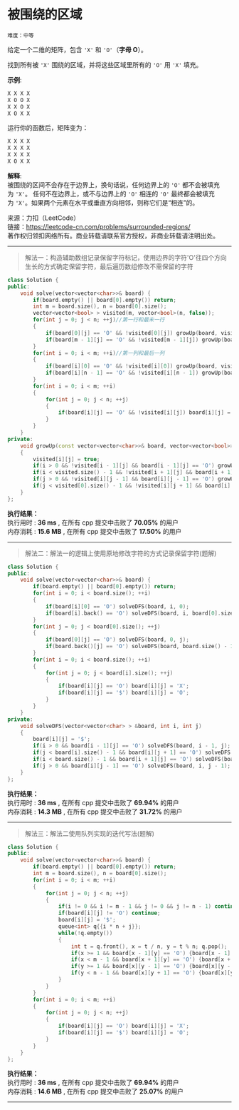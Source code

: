 # 被围绕的区域 #  
`难度：中等` 

给定一个二维的矩阵，包含 `'X'` 和 `'O'`（**字母 O**）。

找到所有被 `'X'` 围绕的区域，并将这些区域里所有的 `'O'` 用 `'X'` 填充。

**示例**:  
```markdown  
X X X X
X O O X
X X O X
X O X X
```  
运行你的函数后，矩阵变为：  
```markdown  
X X X X
X X X X
X X X X
X O X X
```  
**解释**:  
被围绕的区间不会存在于边界上，换句话说，任何边界上的 `'O'` 都不会被填充为 `'X'`。 任何不在边界上，或不与边界上的 `'O'` 相连的 `'O'` 最终都会被填充为 `'X'`。如果两个元素在水平或垂直方向相邻，则称它们是“相连”的。

来源：力扣（LeetCode）  
链接：https://leetcode-cn.com/problems/surrounded-regions/  
著作权归领扣网络所有。商业转载请联系官方授权，非商业转载请注明出处。  

---  
>解法一：构造辅助数组记录保留字符标记，使用边界的字符'O'往四个方向生长的方式确定保留字符，最后遍历数组修改不需保留的字符  

```C++  
class Solution {
public:
    void solve(vector<vector<char>>& board) {
        if(board.empty() || board[0].empty()) return;
        int m = board.size(), n = board[0].size();
        vector<vector<bool> > visited(m, vector<bool>(n, false));
        for(int j = 0; j < n; ++j)//第一行和最末一行
        {
            if(board[0][j] == 'O' && !visited[0][j]) growUp(board, visited, 0, j);
            if(board[m - 1][j] == 'O' && !visited[m - 1][j]) growUp(board, visited, m - 1, j);
        }
        for(int i = 0; i < m; ++i)//第一列和最后一列
        {
            if(board[i][0] == 'O' && !visited[i][0]) growUp(board, visited, i, 0);
            if(board[i][n - 1] == 'O' && !visited[i][n - 1]) growUp(board, visited, i, n - 1);
        }
        for(int i = 0; i < m; ++i)
        {
            for(int j = 0; j < n; ++j)
            {
                if(board[i][j] == 'O' && !visited[i][j]) board[i][j] = 'X';
            }
        }
    }
private:
    void growUp(const vector<vector<char>>& board, vector<vector<bool>>& visited, int i, int j)
    {
        visited[i][j] = true;
        if(i > 0 && !visited[i - 1][j] && board[i - 1][j] == 'O') growUp(board, visited, i - 1, j);
        if(i < visited.size() - 1 && !visited[i + 1][j] && board[i + 1][j] == 'O') growUp(board, visited, i + 1, j);
        if(j > 0 && !visited[i][j - 1] && board[i][j - 1] == 'O') growUp(board, visited, i, j - 1);
        if(j < visited[0].size() - 1 && !visited[i][j + 1] && board[i][j + 1] == 'O') growUp(board, visited, i, j + 1);
    }
};
```  

**执行结果：**  
执行用时 : **36 ms** , 在所有 cpp 提交中击败了 **70.05%** 的用户  
内存消耗 : **15.6 MB** , 在所有 cpp 提交中击败了 **17.50%** 的用户  

---  
>解法二：解法一的逻辑上使用原地修改字符的方式记录保留字符(题解)  

```C++  
class Solution {
public:
    void solve(vector<vector<char>>& board) {
        if(board.empty() || board[0].empty()) return;
        for(int i = 0; i < board.size(); ++i)
        {
            if(board[i][0] == 'O') solveDFS(board, i, 0);
            if(board[i].back() == 'O') solveDFS(board, i, board[0].size() - 1);
        }
        for(int j = 0; j < board[0].size(); ++j)
        {
            if(board[0][j] == 'O') solveDFS(board, 0, j);
            if(board.back()[j] == 'O') solveDFS(board, board.size() - 1, j);
        }
        for(int i = 0; i < board.size(); ++i)
        {
            for(int j = 0; j < board[i].size(); ++j)
            {
                if(board[i][j] == 'O') board[i][j] = 'X';
                if(board[i][j] == '$') board[i][j] = 'O';
            }
        }
    }
private:
    void solveDFS(vector<vector<char> > &board, int i, int j)
    {
        board[i][j] = '$';
        if(i > 0 && board[i - 1][j] == 'O') solveDFS(board, i - 1, j);
        if(j < board[i].size() - 1 && board[i][j + 1] == 'O') solveDFS(board, i, j + 1);
        if(i < board.size() - 1 && board[i + 1][j] == 'O') solveDFS(board, i + 1, j);
        if(j > 0 && board[i][j - 1] == 'O') solveDFS(board, i, j - 1);
    }
};
```  

**执行结果：**  
执行用时 : **36 ms** , 在所有 cpp 提交中击败了 **69.94%** 的用户  
内存消耗 : **14.3 MB** , 在所有 cpp 提交中击败了 **31.72%** 的用户  

---  
>解法三：解法二使用队列实现的迭代写法(题解)  

```C++  
class Solution {
public:
    void solve(vector<vector<char>>& board) {
        if(board.empty() || board[0].empty()) return;
        int m = board.size(), n = board[0].size();
        for(int i = 0; i < m; ++i)
        {
            for(int j = 0; j < n; ++j)
            {
                if(i != 0 && i != m - 1 && j != 0 && j != n - 1) continue;
                if(board[i][j] != 'O') continue;
                board[i][j] = '$';
                queue<int> q{{i * n + j}};
                while(!q.empty())
                {
                    int t = q.front(), x = t / n, y = t % n; q.pop();
                    if(x >= 1 && board[x - 1][y] == 'O') {board[x - 1][y] = '$'; q.push(t - n);}
                    if(x < m - 1 && board[x + 1][y] == 'O') {board[x + 1][y] = '$'; q.push(t + n);}
                    if(y >= 1 && board[x][y - 1] == 'O') {board[x][y - 1] = '$'; q.push(t - 1);}
                    if(y < n - 1 && board[x][y + 1] == 'O') {board[x][y + 1] = '$'; q.push(t + 1);}
                }
            }
        }
        for(int i = 0; i < m; ++i)
        {
            for(int j = 0; j < n; ++j)
            {
                if(board[i][j] == 'O') board[i][j] = 'X';
                if(board[i][j] == '$') board[i][j] = 'O';
            }
        }
    }
};
```  

**执行结果：**  
执行用时 : **36 ms** , 在所有 cpp 提交中击败了 **69.94%** 的用户  
内存消耗 : **14.6 MB** , 在所有 cpp 提交中击败了 **25.07%** 的用户  

---  